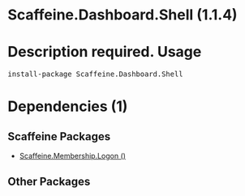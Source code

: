 ﻿Scaffeine.Dashboard.Shell (1.1.4)
======
Description required.
Usage
======
<pre>install-package Scaffeine.Dashboard.Shell</pre>
Dependencies (1)
=====

Scaffeine Packages
------
* [Scaffeine.Membership.Logon ()](https://github.com/wcpro/Scaffeine/tree/master/src/Scaffeine.Membership.Logon)

Other Packages
------
